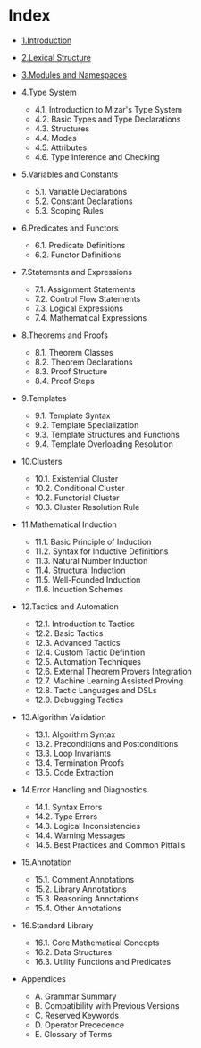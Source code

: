 # Index

- [1.Introduction](./1.introduction.md)
- [2.Lexical Structure](./2.lexical_structure.md)
- [3.Modules and Namespaces](./3.modules_and_namespaces.md)

- 4.Type System
  - 4.1. Introduction to Mizar's Type System
  - 4.2. Basic Types and Type Declarations
  - 4.3. Structures
  - 4.4. Modes
  - 4.5. Attributes
  - 4.6. Type Inference and Checking

- 5.Variables and Constants
  - 5.1. Variable Declarations
  - 5.2. Constant Declarations
  - 5.3. Scoping Rules

- 6.Predicates and Functors
  - 6.1. Predicate Definitions
  - 6.2. Functor Definitions

- 7.Statements and Expressions
  - 7.1. Assignment Statements
  - 7.2. Control Flow Statements
  - 7.3. Logical Expressions
  - 7.4. Mathematical Expressions

- 8.Theorems and Proofs  
  - 8.1. Theorem Classes
  - 8.2. Theorem Declarations
  - 8.3. Proof Structure
  - 8.4. Proof Steps

- 9.Templates
  - 9.1. Template Syntax
  - 9.2. Template Specialization
  - 9.3. Template Structures and Functions
  - 9.4. Template Overloading Resolution

- 10.Clusters
  - 10.1. Existential Cluster
  - 10.2. Conditional Cluster
  - 10.2. Functorial Cluster
  - 10.3. Cluster Resolution Rule

- 11.Mathematical Induction
  - 11.1. Basic Principle of Induction
  - 11.2. Syntax for Inductive Definitions
  - 11.3. Natural Number Induction
  - 11.4. Structural Induction
  - 11.5. Well-Founded Induction
  - 11.6. Induction Schemes

- 12.Tactics and Automation
  - 12.1. Introduction to Tactics
  - 12.2. Basic Tactics
  - 12.3. Advanced Tactics
  - 12.4. Custom Tactic Definition
  - 12.5. Automation Techniques
  - 12.6. External Theorem Provers Integration
  - 12.7. Machine Learning Assisted Proving
  - 12.8. Tactic Languages and DSLs
  - 12.9. Debugging Tactics

- 13.Algorithm Validation
  - 13.1. Algorithm Syntax
  - 13.2. Preconditions and Postconditions
  - 13.3. Loop Invariants
  - 13.4. Termination Proofs
  - 13.5. Code Extraction

- 14.Error Handling and Diagnostics
  - 14.1. Syntax Errors
  - 14.2. Type Errors
  - 14.3. Logical Inconsistencies
  - 14.4. Warning Messages
  - 14.5. Best Practices and Common Pitfalls

- 15.Annotation
  - 15.1. Comment Annotations
  - 15.2. Library Annotations
  - 15.3. Reasoning Annotations
  - 15.4. Other Annotations

- 16.Standard Library
  - 16.1. Core Mathematical Concepts
  - 16.2. Data Structures
  - 16.3. Utility Functions and Predicates

- Appendices
  - A. Grammar Summary
  - B. Compatibility with Previous Versions
  - C. Reserved Keywords
  - D. Operator Precedence
  - E. Glossary of Terms
